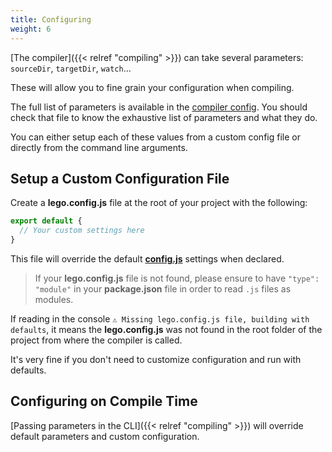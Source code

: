 ```yaml
---
title: Configuring
weight: 6
---
```


[The compiler]({{< relref "compiling" >}}) can take several parameters: `sourceDir`, `targetDir`, `watch`…

These will allow you to fine grain your configuration when compiling.

The full list of parameters is available in the [compiler config](https://github.com/Polight/lego/blob/master/src/compiler/config.js#L1). You should check that file to know the exhaustive list of parameters and what they do.

You can either setup each of these values from a custom config file or directly from the command line arguments.

## Setup a Custom Configuration File

Create a **lego.config.js** file at the root of your project with the following:

```js
export default {
  // Your custom settings here
}
```

This file will override the default [**config.js**](https://github.com/Polight/lego/blob/master/src/compiler/config.js#L1) settings when declared.

> If your **lego.config.js** file is not found, please ensure to have `"type": "module"` in your **package.json** file in order to read `.js` files as modules.

If reading in the console `⚠️ Missing lego.config.js file, building with defaults`, it means the **lego.config.js** was not found in the root folder of the project from where the compiler is called.

It's very fine if you don't need to customize configuration and run with defaults.

## Configuring on Compile Time

[Passing parameters in the CLI]({{< relref "compiling" >}}) will override default parameters and custom configuration.
